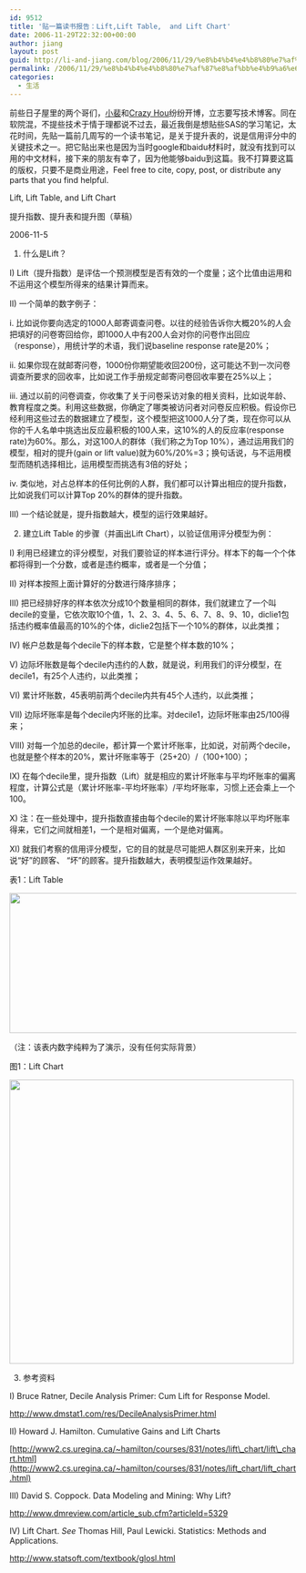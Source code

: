 ```yaml
---
id: 9512
title: '贴一篇读书报告：Lift,Lift Table,  and Lift Chart'
date: 2006-11-29T22:32:00+00:00
author: jiang
layout: post
guid: http://li-and-jiang.com/blog/2006/11/29/%e8%b4%b4%e4%b8%80%e7%af%87%e8%af%bb%e4%b9%a6%e6%8a%a5%e5%91%8a%ef%bc%9aliftlift-table-and-lift-chart/
permalink: /2006/11/29/%e8%b4%b4%e4%b8%80%e7%af%87%e8%af%bb%e4%b9%a6%e6%8a%a5%e5%91%8a%ef%bc%9aliftlift-table-and-lift-chart/
categories:
  - 生活
---
```

前些日子屋里的两个哥们，[小裴](http://bbs.ss.pku.edu.cn/ss/index.php/6798)和[Crazy Hou](http://leihou.spaces.live.com/)纷纷开博，立志要写技术博客。同在软院混，不提些技术于情于理都说不过去，最近我倒是想贴些SAS的学习笔记，太花时间，先贴一篇前几周写的一个读书笔记，是关于提升表的，说是信用评分中的关键技术之一。把它贴出来也是因为当时google和baidu材料时，就没有找到可以用的中文材料，接下来的朋友有幸了，因为他能够baidu到这篇。我不打算要这篇的版权，只要不是商业用途，Feel free to cite, copy, post, or distribute any parts that you find helpful. 

Lift, Lift Table, and Lift Chart 

提升指数、提升表和提升图（草稿） 

2006-11-5 

1. 什么是Lift？ 

I) Lift（提升指数）是评估一个预测模型是否有效的一个度量；这个比值由运用和不运用这个模型所得来的结果计算而来。 

II) 一个简单的数字例子： 

i. 比如说你要向选定的1000人邮寄调查问卷。以往的经验告诉你大概20%的人会把填好的问卷寄回给你，即1000人中有200人会对你的问卷作出回应（response），用统计学的术语，我们说baseline response rate是20%； 

ii. 如果你现在就邮寄问卷，1000份你期望能收回200份，这可能达不到一次问卷调查所要求的回收率，比如说工作手册规定邮寄问卷回收率要在25%以上； 

iii. 通过以前的问卷调查，你收集了关于问卷采访对象的相关资料，比如说年龄、教育程度之类。利用这些数据，你确定了哪类被访问者对问卷反应积极。假设你已经利用这些过去的数据建立了模型，这个模型把这1000人分了类，现在你可以从你的千人名单中挑选出反应最积极的100人来，这10%的人的反应率(response rate)为60%。那么，对这100人的群体（我们称之为Top 10%），通过运用我们的模型，相对的提升(gain or lift value)就为60%/20%=3；换句话说，与不运用模型而随机选择相比，运用模型而挑选有3倍的好处； 

iv. 类似地，对占总样本的任何比例的人群，我们都可以计算出相应的提升指数，比如说我们可以计算Top 20%的群体的提升指数。 

III) 一个结论就是，提升指数越大，模型的运行效果越好。 

2. 建立Lift Table 的步骤（并画出Lift Chart），以验证信用评分模型为例： 

I) 利用已经建立的评分模型，对我们要验证的样本进行评分。样本下的每一个个体都将得到一个分数，或者是违约概率，或者是一个分值； 

II) 对样本按照上面计算好的分数进行降序排序； 

III) 把已经排好序的样本依次分成10个数量相同的群体，我们就建立了一个叫decile的变量，它依次取10个值，1、2、3、4、5、6、7、8、9、10，diclie1包括违约概率值最高的10%的个体，diclie2包括下一个10%的群体，以此类推； 

IV) 帐户总数是每个decile下的样本数，它是整个样本数的10%； 

V) 边际坏账数是每个decile内违约的人数，就是说，利用我们的评分模型，在decile1，有25个人违约，以此类推； 

VI) 累计坏账数，45表明前两个decile内共有45个人违约，以此类推； 

VII) 边际坏账率是每个decile内坏账的比率。对decile1，边际坏账率由25/100得来； 

VIII) 对每一个加总的decile，都计算一个累计坏账率，比如说，对前两个decile，也就是整个样本的20%，累计坏账率等于（25+20）/（100+100）； 

IX) 在每个decile里，提升指数（Lift）就是相应的累计坏账率与平均坏账率的偏离程度，计算公式是（累计坏账率-平均坏账率）/平均坏账率，习惯上还会乘上一个100。 

X) 注：在一些处理中，提升指数直接由每个decile的累计坏账率除以平均坏账率得来，它们之间就相差1，一个是相对偏离，一个是绝对偏离。 

XI) 就我们考察的信用评分模型，它的目的就是尽可能把人群区别来开来，比如说“好”的顾客、 “坏”的顾客。提升指数越大，表明模型运作效果越好。 

表1：Lift Table 

 <img height="246" src="http://tk4.storage.msn.com/x1pxOYwqu4SjF7Mdf9RgGBcEhe8YtwqytmMWawZwtb70n61ajEifZotw6hWP4lEUcksoO3CXr3IaJlwdb_RdajfjgabHgXahKyL5dLDdHDRceVO5biKLoQP0vq4z1NXMc78ztQfFWPm815edJ9WZP3CHPoa63ye1LqY" width="626" />

（注：该表内数字纯粹为了演示，没有任何实际背景） 

图1：Lift Chart 

 <img height="499" src="http://tk4.storage.msn.com/x1pxOYwqu4SjF7Mdf9RgGBcEhe8YtwqytmMWawZwtb70n7WkUnN3K8fmuMnQW7EDuie0wQpd-hXf8yPcVDSIDzM7xk8H7xqYVGS5w1uQ3-tjAD_F3VdNYnQe6t3Homo-XxfgA3uR3zIyreOY05mnRcPsg" width="499" />

3. 参考资料 

I) Bruce Ratner, Decile Analysis Primer: Cum Lift for Response Model. 

<http://www.dmstat1.com/res/DecileAnalysisPrimer.html> 

II) Howard J. Hamilton. Cumulative Gains and Lift Charts 

[http://www2.cs.uregina.ca/~hamilton/courses/831/notes/lift\_chart/lift\_chart.html](http://www2.cs.uregina.ca/~hamilton/courses/831/notes/lift_chart/lift_chart.html) 

III) David S. Coppock. Data Modeling and Mining: Why Lift? 

<http://www.dmreview.com/article_sub.cfm?articleId=5329> 

IV) Lift Chart. _See_ Thomas Hill, Paul Lewicki. Statistics: Methods and Applications. 

<http://www.statsoft.com/textbook/glosl.html>